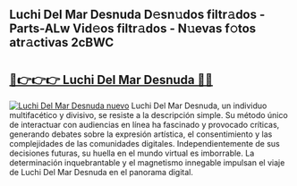 ## Luchi Del Mar Desnuda D𝚎sn𝚞dos filtr𝚊dos - Parts-ALw Vid𝚎os filtr𝚊dos - N𝚞evas f𝚘tos atr𝚊ctivas 2cBWC

# <h2><a href="http://mb9b45.tromn.icu/?c=Luchi+Del+Mar+Desnuda">🔗👉👉👉 Luchi Del Mar Desnuda 🔗🔗</a></h2>

[![Luchi Del Mar Desnuda nuevo](https://i.imgur.com/pEAQMta.gif)](http://mb9b45.tromn.icu/?c=Luchi+Del+Mar+Desnuda)
Luchi Del Mar Desnuda, un individuo multifacético y divisivo, se resiste a la descripción simple. Su método único de interactuar con audiencias en línea ha fascinado y provocado críticas, generando debates sobre la expresión artística, el consentimiento y las complejidades de las comunidades digitales. Independientemente de sus decisiones futuras, su huella en el mundo virtual es imborrable. La determinación inquebrantable y el magnetismo innegable impulsan el viaje de Luchi Del Mar Desnuda en el panorama digital.
